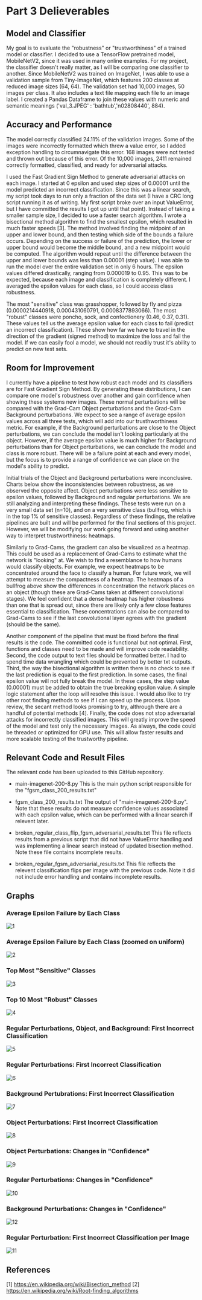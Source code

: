 # Part 3 Delieverables


## Model and Classifier

My goal is to evaluate the "robustness" or "trustworthiness" of a trained model or classifier. I decided to use a TensorFlow pretrained model, MobileNetV2, since it was used in many online examples. For my project, the classifier doesn't really matter, as I will be comparing one classifier to another. Since MobileNetV2 was trained on ImageNet, I was able to use a validation sample from Tiny-ImageNet, which features 200 classes at reduced image sizes (64, 64). The validation set had 10,000 images, 50 images per class. It also includes a text file mapping each file to an image label. I created a Pandas Dataframe to join these values with numeric and semantic meanings ('val_3.JPEG' : 'bathtub','n02808440', 884).

## Accuracy and Performance

The model correctly classified 24.11% of the validation images. Some of the images were incorrectly formatted which threw a value error, so I added exception handling to circumnavigate this error. 168 images were not tested and thrown out because of this error. Of the 10,000 images, 2411 remained correctly formatted, classified, and ready for adversarial attacks.

I used the Fast Gradient Sign Method to generate adversarial attacks on each image. I started at 0 epsilon and used step sizes of 0.00001 until the model predicted an incorrect classification. Since this was a linear search, my script took days to run only a fraction of the data set (I have a CRC long script running it as of writing. My first script broke over an input ValueError, but I have committed the results I got up until that point). Instead of taking a smaller sample size, I decided to use a faster search algorithm. I wrote a bisectional method algorithm to find the smallest epsilon, which resulted in much faster speeds [3]. The method involved finding the midpoint of an upper and lower bound, and then testing which side of the bounds a failure occurs. Depending on the success or failure of the prediction, the lower or upper bound would become the middle bound, and a new midpoint would be computed. The algorithm would repeat until the difference between the upper and lower bounds was less than 0.00001 (step value). I was able to run the model over the entire validation set in only 6 hours. The epsilon values differed drastically, ranging from 0.000019 to 0.95. This was to be expected, because each image and classification is completely different. I averaged the epsilon values for each class, so I could access class robustness.

The most "sensitive" class was grasshopper, followed by fly and pizza (0.0000214440918, 0.000431060791, 0.0008377893066). The most "robust" classes were poncho, sock, and confectionery (0.46, 0.37, 0.31). These values tell us the average epsilon value for each class to fail (predict an incorrect classification). These show how far we have to travel in the direction of the gradient (signed method) to maximize the loss and fail the model. If we can easily fool a model, we should not readily trust it's ability to predict on new test sets.


## Room for Improvement

I currently have a pipeline to test how robust each model and its classifiers are for Fast Gradient Sign Method. By generating these distributions, I can compare one model's robustness over another and gain confidence when showing these systems new images. These normal perturbations will be compared with the Grad-Cam Object perturbations and the Grad-Cam Background perturbations. We expect to see a range of average epsilon values across all three tests, which will add into our trusthworthiness metric. For example, if the Background perturbations are close to the Object perturbations, we can conclude the model isn't looking particularly at the object. However, if the average epsilon value is much higher for Background perturbations than for Object perturbations, we can conclude the model and class is more robust. There will be a failure point at each and every model, but the focus is to provide a range of confidence we can place on the model's ability to predict.

Initial trials of the Object and Background perturbations were inconclusive. Charts below show the inconsistencies between robustness, as we observed the opposite affect. Object perturbations were less sensitive to epsilon values, followed by Background and regular perturbations. We are still analyzing and interpreting these findings. These tests were run on a very small data set (n=10), and on a very sensitive class (bullfrog, which is in the top 1% of sensitive classes). Regardless of these findings, the relative pipelines are built and will be performed for the final sections of this project. However, we will be modifying our work going forward and using another way to interpret trustworthiness: heatmaps.

Similarly to Grad-Cams, the gradient can also be visualized as a heatmap. This could be used as a replacement of Grad-Cams to estimate what the network is "looking" at. We wish to find a resemblance to how humans would classify objects. For example, we expect heatmaps to be concentrated around the face to classify a human. For future work, we will attempt to measure the compactness of a heatmap. The heatmaps of a bullfrog above show the differences in concentration the network places on an object (though these are Grad-Cams taken at different convolutional stages). We feel confident that a dense heatmap has higher robustness than one that is spread out, since there are likely only a few close features essential to classification. These concentrations can also be compared to Grad-Cams to see if the last convolutional layer agrees with the gradient (should be the same).

Another component of the pipeline that must be fixed before the final results is the code. The committed code is functional but not optimal. First, functions and classes need to be made and will improve code readability. Second, the code output to text files should be formatted better. I had to spend time data wrangling which could be prevented by better txt outputs. Third, the way the bisectional algorithm is written there is no check to see if the last prediction is equal to the first prediction. In some cases, the final epsilon value will not fully break the model. In these cases, the step value (0.00001) must be added to obtain the true breaking epsilon value. A simple logic statement after the loop will resolve this issue. I would also like to try other root finding methods to see if I can speed up the process. Upon review, the secant method looks promising to try, althrough there are a handful of potential methods [4]. Finally, the code does not stop adversarial attacks for incorrectly classified images. This will greatly improve the speed of the model and test only the necessary images. As always, the code could be threaded or optimized for GPU use. This will allow faster results and more scalable testing of the trustworthy pipeline.

## Relevant Code and Result Files

The relevant code has been uploaded to this GitHub repository.
- main-imagenet-200-8.py
This is the main python script responsible for the "fgsm_class_200_results.txt"

- fgsm_class_200_results.txt
The output of "main-imagenet-200-8.py". Note that these results do not measure confidence values associated with each epsilon value, which can be performed with a linear search if relevent later.

- broken_regular_class_flip_fgsm_adversarial_results.txt
This file reflects results from a previous script that did not have ValueError handling and was implementing a linear search instead of updated bisection method. Note these file contains incomplete results.

- broken_regular_fgsm_adversarial_results.txt
This file reflects the relevent classification flips per image with the previous code. Note it did not include error handling and contains incomplete results.


## Graphs


### Average Epsilon Failure by Each Class
![1](https://user-images.githubusercontent.com/30506411/142560750-b72dfbba-218e-4f89-a4f2-48b3094357cc.png)


### Average Epsilon Failure by Each Class (zoomed on uniform)
![2](https://user-images.githubusercontent.com/30506411/142560762-ad90ae3e-b2dd-49f9-a715-7e485c531e37.png)



### Top Most "Sensitive" Classes
![3](https://user-images.githubusercontent.com/30506411/142560770-523c6744-9436-44d8-8800-005a50ab804d.png)



### Top 10 Most "Robust" Classes
![4](https://user-images.githubusercontent.com/30506411/142560782-ef542084-c3fd-48b4-b387-2e4478cf44de.png)

### Regular Perturbations, Object, and Background: First Incorrect Classification
![5](https://user-images.githubusercontent.com/30506411/142565195-2f0d0ef4-2a7e-4464-a97c-e832ac8e6f51.png)

### Regular Perturbations: First Incorrect Classification
![6](https://user-images.githubusercontent.com/30506411/142565199-a8561c11-1b31-4016-9c8e-6de6609244d1.png)

### Background Pertubrations: First Incorrect Classification
![7](https://user-images.githubusercontent.com/30506411/142565208-bc8a8058-ef12-41c5-8960-15b494190590.png)

### Object Perturbations: First Incorrect Classification
![8](https://user-images.githubusercontent.com/30506411/142565216-448c6adf-80ec-4a71-9d30-28f951f082df.png)


### Object Perturbations: Changes in "Confidence"
![9](https://user-images.githubusercontent.com/30506411/142565223-44af7634-5a41-436a-8ab9-d9e33973909f.png)



### Regular Perturbations: Changes in "Confidence"
![10](https://user-images.githubusercontent.com/30506411/142565227-21cfe246-689a-4349-8766-e9b56fce964a.png)


### Background Perturbations: Changes in "Confidence"
![12](https://user-images.githubusercontent.com/30506411/142565296-4b16c580-0707-412d-9a76-fd7c92238c24.png)


### Regular Perturbation: First Incorrect Classification per Image
![11](https://user-images.githubusercontent.com/30506411/142565237-312eec6a-8c8b-4bfc-8ca6-def26e2a1059.png)



## References
[1] https://en.wikipedia.org/wiki/Bisection_method
[2] https://en.wikipedia.org/wiki/Root-finding_algorithms
